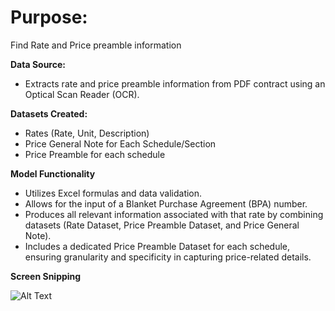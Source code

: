 # Purpose:
Find Rate and Price preamble information 


**Data Source:**

- Extracts rate and price preamble information from PDF contract using an Optical Scan Reader (OCR).

**Datasets Created:**

- Rates (Rate, Unit, Description)
- Price General Note for Each Schedule/Section
- Price Preamble for each schedule


**Model Functionality**

- Utilizes Excel formulas and data validation.
- Allows for the input of a Blanket Purchase Agreement (BPA) number.
- Produces all relevant information associated with that rate by combining datasets (Rate Dataset, Price Preamble Dataset, and Price General Note).
- Includes a dedicated Price Preamble Dataset for each schedule, ensuring granularity and specificity in capturing price-related details.


**Screen Snipping**

![Alt Text](/Image/image_1)
